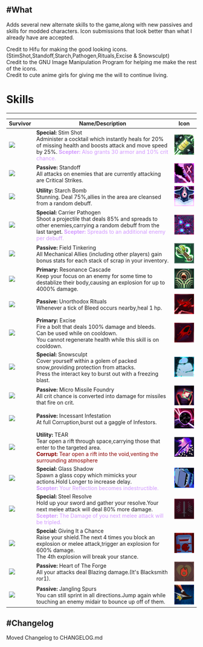 #What
---
Adds several new alternate skills to the game,along with new passives and skills for modded characters.
Icon submissions that look better than what I already have are accepted.

Credit to Hifu for making the good looking icons.(StimShot,Standoff,Starch,Pathogen,Rituals,Excise & Snowsculpt)\
Credit to the GNU Image Manipulation Program for helping me make the rest of the icons.\
Credit to cute anime girls for giving me the will to continue living.

# Skills
---
<table>
	<thead>
		<tr>
			<th>Survivor</th>
			<th>Name/Description</th>
			<th>Icon</th>
		</tr>
	</thead>
	<tbody>
		<tr>
                        <td><img src="https://static.wikia.nocookie.net/riskofrain2_gamepedia_en/images/5/50/Commando.png/revision/latest?cb=20200129200647" width=128></td>			
			<td>
				<b>Special:</b> Stim Shot<br>
				Administer a cocktail which instantly heals for 20% of missing health and boosts attack and move speed by 25%.
                                <span style="color:#d299ff"><b>Scepter:</b> Also grants 30 armor and 10% crit chance. </span>
			</td>
                        <td><img src="https://github.com/yekoc/Risk-Of-Rain-2-Mods/raw/master/PassiveAgression/Assets/StimShot.png" width=128></td>
		</tr>
		<tr>
                        <td><img src="https://static.wikia.nocookie.net/riskofrain2_gamepedia_en/images/1/1f/Bandit.png/revision/latest?cb=20210326045945" width=128></td>			
			<td>
				<b>Passive:</b> Standoff<br>
				All attacks on enemies that are currently attacking are Critical Strikes.
			</td>
                        <td><img src="https://github.com/yekoc/Risk-Of-Rain-2-Mods/raw/master/PassiveAgression/Assets/Standoff.png" width=128></td>
		</tr>
		<tr>
                        <td><img src="https://static.wikia.nocookie.net/riskofrain2_gamepedia_en/images/1/1f/Bandit.png/revision/latest?cb=20210326045945" width=128></td>			
			<td>
				<b>Utility:</b> Starch Bomb<br>
				Stunning. Deal 75%,allies in the area are cleansed from a random debuff.
			</td>
                        <td><img src="https://github.com/yekoc/Risk-Of-Rain-2-Mods/raw/master/PassiveAgression/Assets/StarchIcon.png" width=128></td>
		</tr>
		<tr>
                        <td><img src="https://static.wikia.nocookie.net/riskofrain2_gamepedia_en/images/8/8e/Acrid.png/revision/latest?cb=20200129235326" width=128></td>			
			<td>
				<b>Special:</b> Carrier Pathogen<br>
				Shoot a projectile that deals 85% and spreads to other enemies,carrying a random debuff from the last target.
                                <span style="color:#d299ff"><b>Scepter:</b> Spreads to an additional enemy per debuff. </span>
			</td>
                        <td><img src="https://github.com/yekoc/Risk-Of-Rain-2-Mods/raw/master/PassiveAgression/Assets/Pathogen.png" width=128></td>
		</tr>
		<tr>
                        <td><img src="https://static.wikia.nocookie.net/riskofrain2_gamepedia_en/images/d/d8/Engineer.png/revision/latest?cb=20200129200649" width=128></td>			
			<td>
				<b>Passive:</b> Field Tinkering<br>
				All Mechanical Allies (including other players) gain bonus stats for each stack of scrap in your inventory.
			</td>
                        <td><img src="https://github.com/yekoc/Risk-Of-Rain-2-Mods/raw/master/PassiveAgression/Assets/ScrapWrench.png" width=128></td>
		</tr>
		<tr>
                        <td><img src="https://static.wikia.nocookie.net/riskofrain2_gamepedia_en/images/d/d8/Engineer.png/revision/latest?cb=20200129200649" width=128></td>			
			<td>
				<b>Primary:</b> Resonance Cascade<br>
				Keep your focus on an enemy for some time to destablize their body,causing an explosion for up to 4000% damage.
			</td>
                        <td><img src="https://github.com/yekoc/Risk-Of-Rain-2-Mods/raw/master/PassiveAgression/Assets/ResonanceJitter.png" width=128></td>
		</tr>
		<tr>
                        <td><img src="https://static.wikia.nocookie.net/riskofrain2_gamepedia_en/images/9/98/Artificer.png/revision/latest?cb=20200129200643" width=128></td>			
			<td>
				<b>Passive:</b> Unorthodox Rituals <br>
				Whenever a tick of Bleed occurs nearby,heal 1 hp.
			</td>
                        <td><img src="https://github.com/yekoc/Risk-Of-Rain-2-Mods/raw/master/PassiveAgression/Assets/UnorthodoxIcon.png" width=128></td>
		</tr>
		<tr>
                        <td><img src="https://static.wikia.nocookie.net/riskofrain2_gamepedia_en/images/9/98/Artificer.png/revision/latest?cb=20200129200643" width=128></td>			
			<td>
				<b>Primary:</b> Excise <br>
                                Fire a bolt that deals 100% damage and bleeds. <br>
                                Can be used while on cooldown.<br>
                                You cannot regenerate health while this skill is on cooldown.
			</td>
                        <td><img src="https://github.com/yekoc/Risk-Of-Rain-2-Mods/raw/master/PassiveAgression/Assets/ExciseIcon.png" width=128></td>
		</tr>
		<tr>
                        <td><img src="https://static.wikia.nocookie.net/riskofrain2_gamepedia_en/images/9/98/Artificer.png/revision/latest?cb=20200129200643" width=128></td>			
			<td>
				<b>Special:</b> Snowsculpt <br>
                                Cover yourself within a golem of packed snow,providing protection from attacks.<br>
                                Press the interact key to burst out with a freezing blast.
			</td>
                        <td><img src="https://github.com/yekoc/Risk-Of-Rain-2-Mods/raw/master/PassiveAgression/Assets/SnowmanIcon.png" width=128></td>
		</tr>
		<tr>
                        <td><img src="https://static.wikia.nocookie.net/riskofrain2_gamepedia_en/images/f/fe/Railgunner.png/revision/latest?cb=20220302014737" width=128></td>			
			<td>
				<b>Passive:</b> Micro Missile Foundry <br>
				All crit chance is converted into damage for missiles that fire on crit.
			</td>
                        <td><img src="https://github.com/yekoc/Risk-Of-Rain-2-Mods/raw/master/PassiveAgression/Assets/MicroMissile.png" width=128></td>
		</tr>
		<tr>
                        <td><img src="https://static.wikia.nocookie.net/riskofrain2_gamepedia_en/images/5/5b/Void_Fiend.png/revision/latest?cb=20220302014710" width=128></td>			
			<td>
				<b>Passive:</b> Incessant Infestation<br>
				At full Corruption,burst out a gaggle of Infestors.
			</td>
                        <td><img src="https://github.com/yekoc/Risk-Of-Rain-2-Mods/raw/master/PassiveAgression/Assets/Infestation.png" width=128></td>
		</tr>
		<tr>
                        <td><img src="https://static.wikia.nocookie.net/riskofrain2_gamepedia_en/images/5/5b/Void_Fiend.png/revision/latest?cb=20220302014710" width=128></td>			
			<td>
				<b>Utility:</b> TEAR <br>
				Tear open a rift through space,carrying those that enter to the targeted area.<br>
                                <span style="color:DarkRed"><b>Corrupt:</b> Tear open a rift into the void,venting the surrounding atmosphere</span>
			</td>
                        <td><img src="https://github.com/yekoc/Risk-Of-Rain-2-Mods/raw/master/PassiveAgression/Assets/TEAR.png" width=128></td>
		</tr>
		<tr>
                        <td><img src="https://cdn.discordapp.com/attachments/759508646966591528/793757713820811284/texPaladinIcon.png" width=128></td>			
			<td>
				<b>Special:</b> Glass Shadow <br>
				Spawn a glass copy which mimicks your actions.Hold Longer to increase delay.<br>
                                <span style="color:#d299ff"><b>Scepter:</b> Your Reflection becomes indestructible. </span>
			</td>
                        <td><img src="https://github.com/yekoc/Risk-Of-Rain-2-Mods/raw/master/PassiveAgression/Assets/GShadowIcon.png" width=128></td>
		</tr>
		<tr>
                        <td><img src="https://cdn.discordapp.com/attachments/759508646966591528/793757713820811284/texPaladinIcon.png" width=128></td>			
			<td>
				<b>Special:</b> Steel Resolve <br>
				Hold up your sword and gather your resolve.Your next melee attack will deal 80% more damage.<br>
                                <span style="color:#d299ff"><b>Scepter:</b> The Damage of you next melee attack will be tripled.</span>
			</td>
                        <td><img src="https://github.com/yekoc/Risk-Of-Rain-2-Mods/raw/master/PassiveAgression/Assets/ResolveIcon.png" width=128></td>
		</tr>
		<tr>
                        <td><img src="https://cdn.discordapp.com/attachments/739696016755785859/828394816986808360/EnfuckerIcon.png" width=128></td>			
			<td>
				<b>Special:</b> Giving It a Chance <br>
				Raise your shield.The next 4 times you block an explosion or melee attack,trigger an explosion for 600% damage.<br>
                                The 4th explosion will break your stance.
			</td>
                        <td><img src="https://github.com/yekoc/Risk-Of-Rain-2-Mods/raw/master/PassiveAgression/Assets/SundownShield.png" width=128></td>
		</tr>
		<tr>
                        <td><img src="https://cdn.discordapp.com/attachments/747757793339244576/787552348523724830/minericon.png" width=128></td>			
			<td>
				<b>Passive:</b> Heart of The Forge <br>
				All your attacks deal Blazing damage.(It's Blacksmith ror1).
			</td>
                        <td><img src="https://github.com/yekoc/Risk-Of-Rain-2-Mods/raw/master/PassiveAgression/Assets/HForgeIcon.png" width=128></td>
		</tr>
		<tr>
                        <td><img src="https://user-images.githubusercontent.com/55299061/216585851-c6588d0c-18a1-4357-905e-79fb3b1c7fcd.png" width=128></td>			
			<td>
				<b>Passive:</b> Jangling Spurs <br>
				You can still sprint in all directions.Jump again while touching an enemy midair to bounce up off of them.
			</td>
                        <td><img src="https://github.com/yekoc/Risk-Of-Rain-2-Mods/raw/master/PassiveAgression/Assets/SpursIcon.png" width=128></td>
		</tr>
	</tbody>
</table>

#Changelog
---
 Moved Changelog to CHANGELOG.md
